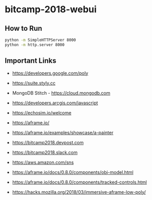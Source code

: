 # bitcamp-2018-webui

## How to Run

``` bash
python -m SimpleHTTPServer 8000
python -m http.server 8000
```

## Important Links

- https://developers.google.com/poly
- https://suite.styly.cc
- MongoDB Stitch - https://cloud.mongodb.com
- https://developers.arcgis.com/javascript
- https://echosim.io/welcome
- https://aframe.io/
- https://aframe.io/examples/showcase/a-painter
- https://bitcamp2018.devpost.com
- https://bitcamp2018.slack.com
- https://aws.amazon.com/sns

- https://aframe.io/docs/0.8.0/components/obj-model.html
- https://aframe.io/docs/0.8.0/components/tracked-controls.html
- https://hacks.mozilla.org/2018/03/immersive-aframe-low-poly/